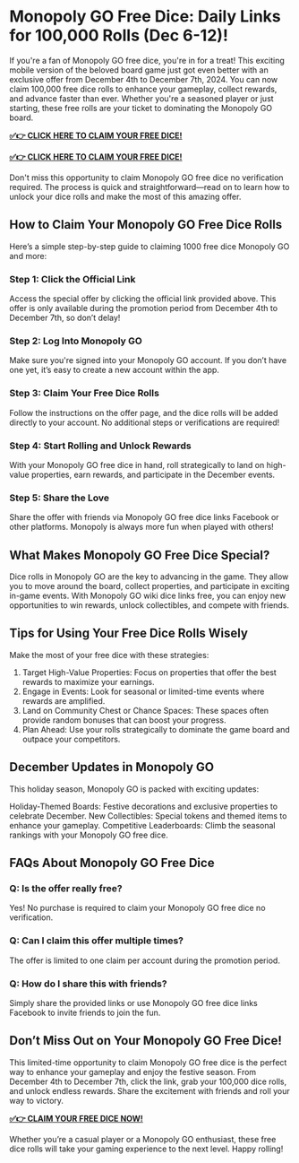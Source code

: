 # Monopoly GO Free Dice: Daily Links for 100,000 Rolls (Dec 6-12)!
If you're a fan of Monopoly GO free dice, you're in for a treat! This exciting mobile version of the beloved board game just got even better with an exclusive offer from December 4th to December 7th, 2024. You can now claim 100,000 free dice rolls to enhance your gameplay, collect rewards, and advance faster than ever. Whether you're a seasoned player or just starting, these free rolls are your ticket to dominating the Monopoly GO board.

**[✅👉 CLICK HERE TO CLAIM YOUR FREE DICE!](https://givxo.com/monopoly-go-dice-generator/)**

**[✅👉 CLICK HERE TO CLAIM YOUR FREE DICE!](https://givxo.com/monopoly-go-dice-generator/)**

Don't miss this opportunity to claim Monopoly GO free dice no verification required. The process is quick and straightforward—read on to learn how to unlock your dice rolls and make the most of this amazing offer.

## How to Claim Your Monopoly GO Free Dice Rolls
Here’s a simple step-by-step guide to claiming 1000 free dice Monopoly GO and more:

### Step 1: Click the Official Link
Access the special offer by clicking the official link provided above. This offer is only available during the promotion period from December 4th to December 7th, so don’t delay!

### Step 2: Log Into Monopoly GO
Make sure you're signed into your Monopoly GO account. If you don’t have one yet, it’s easy to create a new account within the app.

### Step 3: Claim Your Free Dice Rolls
Follow the instructions on the offer page, and the dice rolls will be added directly to your account. No additional steps or verifications are required!

### Step 4: Start Rolling and Unlock Rewards
With your Monopoly GO free dice in hand, roll strategically to land on high-value properties, earn rewards, and participate in the December events.

### Step 5: Share the Love
Share the offer with friends via Monopoly GO free dice links Facebook or other platforms. Monopoly is always more fun when played with others!

## What Makes Monopoly GO Free Dice Special?
Dice rolls in Monopoly GO are the key to advancing in the game. They allow you to move around the board, collect properties, and participate in exciting in-game events. With Monopoly GO wiki dice links free, you can enjoy new opportunities to win rewards, unlock collectibles, and compete with friends.

## Tips for Using Your Free Dice Rolls Wisely
Make the most of your free dice with these strategies:

1. Target High-Value Properties: Focus on properties that offer the best rewards to maximize your earnings.
2. Engage in Events: Look for seasonal or limited-time events where rewards are amplified.
3. Land on Community Chest or Chance Spaces: These spaces often provide random bonuses that can boost your progress.
4. Plan Ahead: Use your rolls strategically to dominate the game board and outpace your competitors.

## December Updates in Monopoly GO
This holiday season, Monopoly GO is packed with exciting updates:

Holiday-Themed Boards: Festive decorations and exclusive properties to celebrate December.
New Collectibles: Special tokens and themed items to enhance your gameplay.
Competitive Leaderboards: Climb the seasonal rankings with your Monopoly GO free dice.

## FAQs About Monopoly GO Free Dice

### Q: Is the offer really free?
Yes! No purchase is required to claim your Monopoly GO free dice no verification.

### Q: Can I claim this offer multiple times?
The offer is limited to one claim per account during the promotion period.

### Q: How do I share this with friends?
Simply share the provided links or use Monopoly GO free dice links Facebook to invite friends to join the fun.

## Don’t Miss Out on Your Monopoly GO Free Dice!

This limited-time opportunity to claim Monopoly GO free dice is the perfect way to enhance your gameplay and enjoy the festive season. From December 4th to December 7th, click the link, grab your 100,000 dice rolls, and unlock endless rewards. Share the excitement with friends and roll your way to victory.

**[✅👉 CLAIM YOUR FREE DICE NOW!](https://givxo.com/monopoly-go-dice-generator/)**

Whether you’re a casual player or a Monopoly GO enthusiast, these free dice rolls will take your gaming experience to the next level. Happy rolling!
